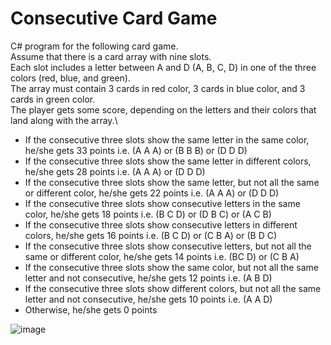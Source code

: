 # Consecutive Card Game

C# program for the following card game.\
Assume that there is a card array with nine slots.\
Each slot includes a letter between A and D (A, B, C, D) in one of the three colors (red, blue, and green).\
The array must contain 3 cards in red color, 3 cards in blue color, and 3 cards in green color.\
The player gets some score, depending on the letters and their colors that land along with the array.\
- If the consecutive three slots show the same letter in the same color, he/she gets 33 points i.e. (A A A) or (B B B) or (D D D)
- If the consecutive three slots show the same letter in different colors, he/she gets 28 points i.e. (A A A) or (D D D)
- If the consecutive three slots show the same letter, but not all the same or different color, he/she gets 22 points i.e. (A A A) or (D D D) 
- If the consecutive three slots show consecutive letters in the same color, he/she gets 18 points i.e. (B C D) or (D B C) or (A C B)
- If the consecutive three slots show consecutive letters in different colors, he/she gets 16 points i.e. (B C D) or (C B A) or (B D C)
- If the consecutive three slots show consecutive letters, but not all the same or different color, he/she gets 14 points i.e. (BC D) or (C B A)
- If the consecutive three slots show the same color, but not all the same letter and not consecutive, he/she gets 12 points i.e. (A B D)
- If the consecutive three slots show different colors, but not all the same letter and not consecutive, he/she gets 10 points i.e. (A A D)
- Otherwise, he/she gets 0 points

![image](https://user-images.githubusercontent.com/73431932/226387692-99674d8a-823c-41f0-a329-c1e01dbe8d30.png)
